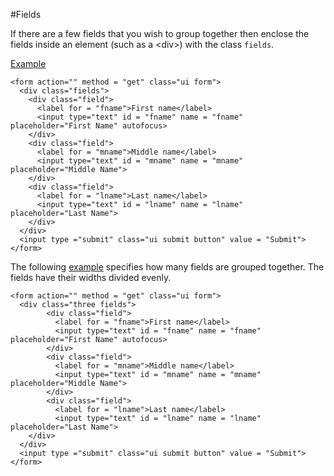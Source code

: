 #Fields

If there are a few fields that you wish to group together then enclose the fields inside an element (such as a &lt;div&gt;) with the class `fields`.

<a href="archives/Class Htmls/ex2.html" target = "_blank">Example</a>

~~~
<form action="" method = "get" class="ui form">
  <div class="fields">
    <div class="field">
      <label for = "fname">First name</label>
      <input type="text" id = "fname" name = "fname" placeholder="First Name" autofocus>
    </div>
    <div class="field">
      <label for = "mname">Middle name</label>
      <input type="text" id = "mname" name = "mname"  placeholder="Middle Name">
    </div>
    <div class="field">
      <label for = "lname">Last name</label>
      <input type="text" id = "lname" name = "lname"  placeholder="Last Name">
    </div>
  </div>
  <input type ="submit" class="ui submit button" value = "Submit">
</form>
~~~

The following <a href="archives/Class Htmls/ex3.html" target = "_blank">example</a> specifies how many fields are grouped together. The fields 
have their widths divided evenly.

~~~
<form action="" method = "get" class="ui form">
  <div class="three fields">
        <div class="field">
	      <label for = "fname">First name</label>
	      <input type="text" id = "fname" name = "fname" placeholder="First Name" autofocus>
	    </div>
	    <div class="field">
	      <label for = "mname">Middle name</label>
	      <input type="text" id = "mname" name = "mname"  placeholder="Middle Name">
	    </div>
	    <div class="field">
	      <label for = "lname">Last name</label>
	      <input type="text" id = "lname" name = "lname"  placeholder="Last Name">
    </div>
  </div>
  <input type ="submit" class="ui submit button" value = "Submit">
</form>
~~~

